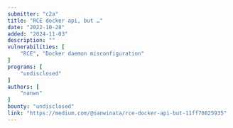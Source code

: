 ```yaml
---
submitter: "c2a"
title: "RCE docker api, but …"
date: "2022-10-28"
added: "2024-11-03"
description: ""
vulnerabilities: [
    "RCE", "Docker daemon misconfiguration"
]
programs: [
    "undisclosed"
]
authors: [
    "nanwn"
]
bounty: "undisclosed"
link: "https://medium.com/@nanwinata/rce-docker-api-but-11ff70825935"
---
```




